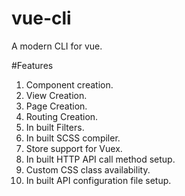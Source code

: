 # vue-cli
A modern CLI  for vue.

#Features
1. Component creation.
2. View Creation.
3. Page Creation.
4. Routing Creation.
5. In built Filters.
6. In built SCSS compiler.
7. Store support for Vuex.
8. In built HTTP API call method setup.
9. Custom CSS class availability.
10. In built API configuration file setup.
